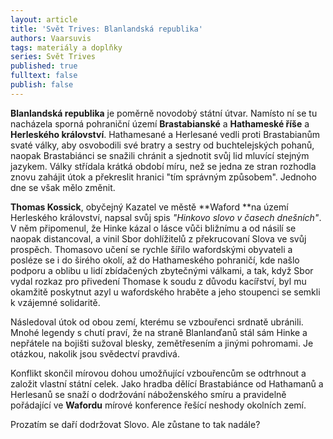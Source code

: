 ```yaml
---
layout: article
title: 'Svět Trives: Blanlandská republika'
authors: Vaarsuvis
tags: materiály a doplňky
series: Svět Trives
published: true
fulltext: false
publish: false
---
```


**Blanlandská republika** je poměrně novodobý státní útvar. Namísto ní se tu nacházela sporná pohraniční území **Brastabianské** a **Hathameské říše** a **Herleského království**. Hathamesané a Herlesané vedli proti Brastabianům svaté války, aby osvobodili své bratry a sestry od buchtelejských pohanů, naopak Brastabiánci se snažili chránit a sjednotit svůj lid mluvící stejným jazykem. Války střídala krátká období míru, než se jedna ze stran rozhodla znovu zahájit útok a překreslit hranici "tím správným způsobem". Jednoho dne se však mělo změnit. 

  
**Thomas Kossick**, obyčejný Kazatel ve městě **Waford **na území Herleského království, napsal svůj spis _"Hinkovo slovo v časech dnešních"_. V něm připomenul, že Hinke kázal o lásce vůči bližnímu a od násilí se naopak distancoval, a vinil Sbor dohlížitelů z překrucovaní Slova ve svůj prospěch. Thomasovo učení se rychle šířilo wafordskými obyvateli a posléze se i do širého okolí, až do Hathameského pohraničí, kde našlo podporu a oblibu u lidí zbídačených zbytečnými válkami, a tak, když Sbor vydal rozkaz pro přivedení Thomase k soudu z důvodu kacířství, byl mu okamžitě poskytnut azyl u wafordského hraběte a jeho stoupenci se semkli k vzájemné solidaritě. 

  
Následoval útok od obou zemí, kterému se vzbouřenci srdnatě ubránili. Mnohé legendy s chutí praví, že na straně Blanlanďanů stál sám Hinke a nepřátele na bojišti sužoval blesky, zemětřesením a jinými pohromami. Je otázkou, nakolik jsou svědectví pravdivá. 

Konflikt skončil mírovou dohou umožňující vzbouřencům se odtrhnout a založit vlastní státní celek. Jako hradba dělící Brastabiánce od Hathamanů a Herlesanů se snaží o dodržování náboženského smíru a pravidelně pořádající ve **Wafordu** mírové konference řešící neshody okolních zemí. 

  
Prozatím se daří dodržovat Slovo. Ale zůstane to tak nadále?
